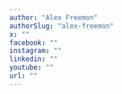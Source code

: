 ```yaml
---
author: "Alex Freemon"
authorSlug: "alex-freemon"
x: ""
facebook: ""
instagram: ""
linkedin: ""
youtube: ""
url: ""
---
```

